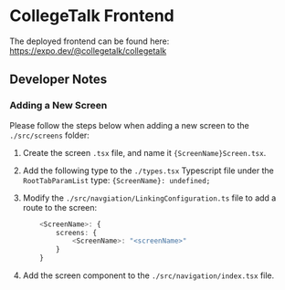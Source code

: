 # CollegeTalk Frontend

The deployed frontend can be found here: https://expo.dev/@collegetalk/collegetalk

## Developer Notes

### Adding a New Screen

Please follow the steps below when adding a new screen to the `./src/screens` folder:

1. Create the screen `.tsx` file, and name it `{ScreenName}Screen.tsx`.

2. Add the following type to the `./types.tsx` Typescript file under the `RootTabParamList` type: `{ScreenName}: undefined;`

3. Modify the `./src/navgiation/LinkingConfiguration.ts` file to add a route to the screen:

    ```typescript
        <ScreenName>: {
            screens: {
                <ScreenName>: "<screenName>"
            }
        }
    ```

4. Add the screen component to the `./src/navigation/index.tsx` file.
